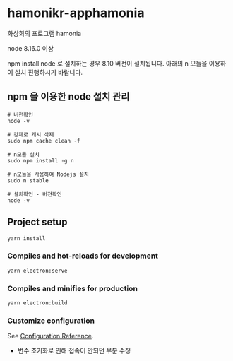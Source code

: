 # hamonikr-apphamonia

화상회의 프로그램 hamonia

node 8.16.0 이상


npm install node 로 설치하는  경우 8.10 버전이 설치됩니다.
아래의 n 모듈을 이용하여 설치 진행하시기 바랍니다.


## npm 을 이용한 node 설치 관리
```
# 버전확인
node -v

# 강제로 캐시 삭제
sudo npm cache clean -f

# n모듈 설치
sudo npm install -g n

# n모듈을 사용하여 Nodejs 설치
sudo n stable

# 설치확인 - 버전확인
node -v
```

## Project setup
```
yarn install
```

### Compiles and hot-reloads for development
```
yarn electron:serve
```

### Compiles and minifies for production
```
yarn electron:build
```


### Customize configuration
See [Configuration Reference](https://cli.vuejs.org/config/).

* 변수 초기화로 인해 접속이 안되던 부분 수정
